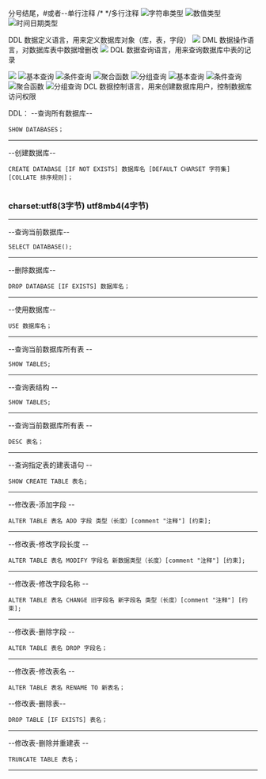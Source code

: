分号结尾，#或者--单行注释
/*  */多行注释
![字符串类型](https://cdn.statically.io/gh/BurtSweet/CDN@main/pic/技术/MySQL字符串类型.png)
![数值类型](https://cdn.statically.io/gh/BurtSweet/CDN@main/pic/技术/MySQL数值类型.png)
![时间日期类型](https://cdn.statically.io/gh/BurtSweet/CDN@main/pic/技术/MySQL日期时间类型.png)

DDL 数据定义语言，用来定义数据库对象（库，表，字段）
![](https://cdn.statically.io/gh/BurtSweet/CDN@main/pic/技术/MySQL-DDL.43tp88r2mss0.webp)
DML 数据操作语言，对数据库表中数据增删改
![](https://cdn.statically.io/gh/BurtSweet/CDN@main/pic/技术/MySQL-DML%E5%B0%8F%E7%BB%93.6ab824uon940.webp)
DQL 数据查询语言，用来查询数据库中表的记录

![](https://cdn.statically.io/gh/BurtSweet/CDN@main/pic/技术/DQL查询.asnju3he4k0.webp)
![基本查询](https://cdn.statically.io/gh/BurtSweet/CDN@main/pic/技术/DQL基本查询.9crhpiord78.webp)
![条件查询](https://cdn.statically.io/gh/BurtSweet/CDN@main/pic/技术/DQL条件查询.7kk5gmheno00.webp)
![聚合函数](https://cdn.statically.io/gh/BurtSweet/CDN@main/pic/技术/MySQL-DQL-聚合函数.5z0nz4ppsjc0.webp)
![分组查询](https://cdn.statically.io/gh/BurtSweet/CDN@main/pic/技术/MySQL-DQL-聚合函数.4rek4g0d3ig0.webp)
![基本查询](https://cdn.statically.io/gh/BurtSweet/CDN@main/pic/技术/MySQL-DQL-分组查询.7k3bbfbv8t80.webp)
![条件查询](https://cdn.statically.io/gh/BurtSweet/CDN@main/pic/技术/MySQL-DQL-排序查询.2airveyyxnrw.webp)
![聚合函数](https://cdn.statically.io/gh/BurtSweet/CDN@main/pic/技术/MySQL-DQL-分页查询.53nz15p5vnc0.webp)
![分组查询](https://cdn.statically.io/gh/BurtSweet/CDN@main/pic/技术/MySQL-DQL-执行顺序.2vyc6a0fous0.webp)
DCL 数据控制语言，用来创建数据库用户，控制数据库访问权限




DDL：
--查询所有数据库--
```MySQL
SHOW DATABASES；
```
-- --
--创建数据库--
```MySQL
CREATE DATABASE [IF NOT EXISTS] 数据库名 [DEFAULT CHARSET 字符集] [COLLATE 排序规则]；
	
```
### charset:utf8(3字节) utf8mb4(4字节)
-- --
--查询当前数据库--
```MySQL
SELECT DATABASE();
```
-- --
--删除数据库--
```MySQL
DROP DATABASE [IF EXISTS] 数据库名；
```
-- --
--使用数据库--
```MySQL
USE 数据库名；
```
-- --
--查询当前数据库所有表 --
```MySQL
SHOW TABLES;
```
-- --
--查询表结构  --
```MySQL
SHOW TABLES;
```
-- --
--查询当前数据库所有表 --
```MySQL
DESC 表名；
```
-- --
--查询指定表的建表语句 --
```MySQL
SHOW CREATE TABLE 表名;
```
-- --
--修改表-添加字段  --
```MySQL
ALTER TABLE 表名 ADD 字段 类型（长度）[comment "注释"] [约束];
```
-- --
--修改表-修改字段长度 --
```MySQL
ALTER TABLE 表名 MODIFY 字段名 新数据类型（长度）[comment "注释"] [约束];
```
-- --
--修改表-修改字段名称 --
```MySQL
ALTER TABLE 表名 CHANGE 旧字段名 新字段名 类型（长度）[comment "注释"] [约束];
```
-- --
--修改表-删除字段  --
```MySQL
ALTER TABLE 表名 DROP 字段名；
```
-- --
--修改表-修改表名 --
```MySQL
ALTER TABLE 表名 RENAME TO 新表名；
```
--修改表-删除表--
```MySQL
DROP TABLE [IF EXISTS] 表名；
```
-- --
--修改表-删除并重建表 --
```MySQL
TRUNCATE TABLE 表名；
```
-- --